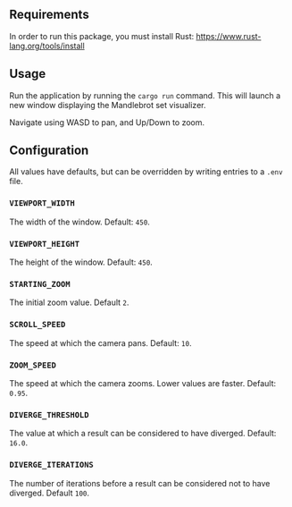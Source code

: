 ## Requirements

In order to run this package, you must install Rust:
https://www.rust-lang.org/tools/install

## Usage

Run the application by running the `cargo run` command. This will launch a new
window displaying the Mandlebrot set visualizer.

Navigate using WASD to pan, and Up/Down to zoom.

## Configuration

All values have defaults, but can be overridden by writing entries to a `.env` file.

### `VIEWPORT_WIDTH`

The width of the window. Default: `450`.

### `VIEWPORT_HEIGHT`

The height of the window. Default: `450`.

### `STARTING_ZOOM`

The initial zoom value. Default `2`.

### `SCROLL_SPEED`

The speed at which the camera pans. Default: `10`.

### `ZOOM_SPEED`

The speed at which the camera zooms. Lower values are faster. Default: `0.95`.

### `DIVERGE_THRESHOLD`

The value at which a result can be considered to have diverged. Default: `16.0`.

### `DIVERGE_ITERATIONS`

The number of iterations before a result can be considered not to have diverged. Default `100`.

